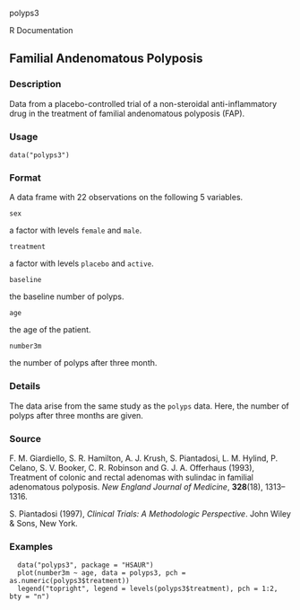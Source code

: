 polyps3

R Documentation

##  Familial Andenomatous Polyposis

### Description

Data from a placebo-controlled trial of a non-steroidal anti-inflammatory drug
in the treatment of familial andenomatous polyposis (FAP).

### Usage

    data("polyps3")

### Format

A data frame with 22 observations on the following 5 variables.

`sex`

a factor with levels `female` and `male`.

`treatment`

a factor with levels `placebo` and `active`.

`baseline`

the baseline number of polyps.

`age`

the age of the patient.

`number3m`

the number of polyps after three month.

### Details

The data arise from the same study as the `polyps` data. Here, the number of
polyps after three months are given.

### Source

F. M. Giardiello, S. R. Hamilton, A. J. Krush, S. Piantadosi, L. M. Hylind, P.
Celano, S. V. Booker, C. R. Robinson and G. J. A. Offerhaus (1993), Treatment
of colonic and rectal adenomas with sulindac in familial adenomatous
polyposis. _New England Journal of Medicine_, **328**(18), 1313–1316.

S. Piantadosi (1997), _Clinical Trials: A Methodologic Perspective_. John
Wiley \& Sons, New York.

### Examples

    
    
      data("polyps3", package = "HSAUR")
      plot(number3m ~ age, data = polyps3, pch = as.numeric(polyps3$treatment))
      legend("topright", legend = levels(polyps3$treatment), pch = 1:2, bty = "n")
    


